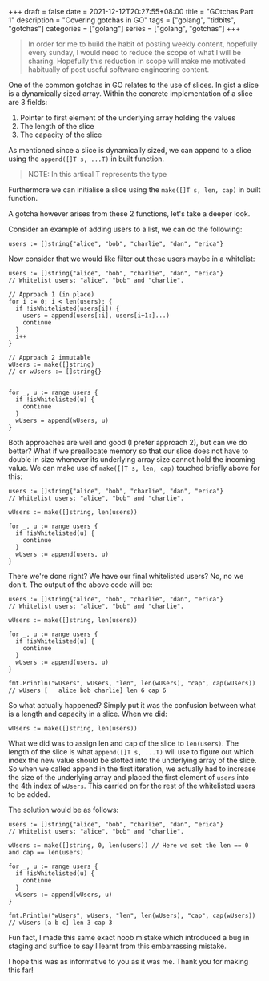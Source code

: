 +++
draft = false
date = 2021-12-12T20:27:55+08:00
title = "GOtchas Part 1"
description = "Covering gotchas in GO"
tags = ["golang", "tidbits", "gotchas"]
categories = ["golang"]
series = ["golang", "gotchas"]
+++
> In order for me to build the habit of posting weekly content, hopefully every sunday, I would need to reduce the scope of what I will be sharing. Hopefully this reduction in scope will make me motivated habitually of post useful software engineering content.

One of the common gotchas in GO relates to the use of slices. In gist a slice is a dynamically sized array. Within the concrete implementation of a slice are 3 fields:
1. Pointer to first element of  the underlying array holding the values
2. The length of the slice
3. The capacity of the slice

As mentioned since a slice is dynamically sized, we can append to a slice using the `append([]T s, ...T)` in built function.
> NOTE: In this artical T represents the type

Furthermore we can initialise a slice using the `make([]T s, len, cap)` in built function.

A gotcha however arises from these 2 functions, let's take a deeper look.

Consider an example of adding users to a list, we can do the following:
```golang
users := []string{"alice", "bob", "charlie", "dan", "erica"}
```

Now consider that we would like filter out these users maybe in a whitelist:
```golang
users := []string{"alice", "bob", "charlie", "dan", "erica"}
// Whitelist users: "alice", "bob" and "charlie".

// Approach 1 (in place)
for i := 0; i < len(users); {
  if !isWhitelisted(users[i]) {
    users = append(users[:i], users[i+1:]...)
    continue
  }
  i++
}

// Approach 2 immutable
wUsers := make([]string)
// or wUsers := []string{}


for _, u := range users {
  if !isWhitelisted(u) {
    continue
  }
  wUsers = append(wUsers, u)
}

```
Both approaches are well and good (I prefer approach 2), but can we do better? What if we preallocate memory so that our slice does not have to double in size whenever its underlying array size cannot hold the incoming value. We can make use of `make([]T s, len, cap)` touched briefly above for this:
```golang
users := []string{"alice", "bob", "charlie", "dan", "erica"}
// Whitelist users: "alice", "bob" and "charlie".

wUsers := make([]string, len(users))

for _, u := range users {
  if !isWhitelisted(u) {
    continue
  }
  wUsers := append(users, u)
}
```
There we're done right? We have our final whitelisted users? No, no we don't. The output of the above code will be:
```golang
users := []string{"alice", "bob", "charlie", "dan", "erica"}
// Whitelist users: "alice", "bob" and "charlie".

wUsers := make([]string, len(users))

for _, u := range users {
  if !isWhitelisted(u) {
    continue
  }
  wUsers := append(users, u)
}

fmt.Println("wUsers", wUsers, "len", len(wUsers), "cap", cap(wUsers)) // wUsers [   alice bob charlie] len 6 cap 6
```
So what actually happened? Simply put it was the confusion between what is a length and capacity in a slice. When we did:
```golang
wUsers := make([]string, len(users))
```
What we did was to assign len and cap of the slice to `len(users)`. The length of the slice is what `append([]T s, ...T)` will use to figure out which index the new value should be slotted into the underlying array of the slice. So when we called append in the first iteration, we actually had to increase the size of the underlying array and placed the first element of `users` into the 4th index of `wUsers`. This carried on for the rest of the whitelisted users to be added.

The solution would be as follows:
```golang
users := []string{"alice", "bob", "charlie", "dan", "erica"}
// Whitelist users: "alice", "bob" and "charlie".

wUsers := make([]string, 0, len(users)) // Here we set the len == 0 and cap == len(users)

for _, u := range users {
  if !isWhitelisted(u) {
    continue
  }
  wUsers := append(wUsers, u)
}

fmt.Println("wUsers", wUsers, "len", len(wUsers), "cap", cap(wUsers)) // wUsers [a b c] len 3 cap 3
```

Fun fact, I made this same exact noob mistake which introduced a bug in staging and suffice to say I learnt from this embarrassing mistake.

I hope this was as informative to you as it was me. Thank you for making this far!
